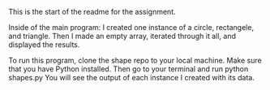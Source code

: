 This is the start of the readme for the assignment. 


Inside of the main program:
I created one instance of a circle, rectangele, and triangle. 
Then I made an empty array, iterated through it all, and displayed the results. 

To run this program, clone the shape repo to your local machine.
Make sure that you have Python installed.
Then go to your terminal and run python shapes.py
You will see the output of each instance I created with its data. 
